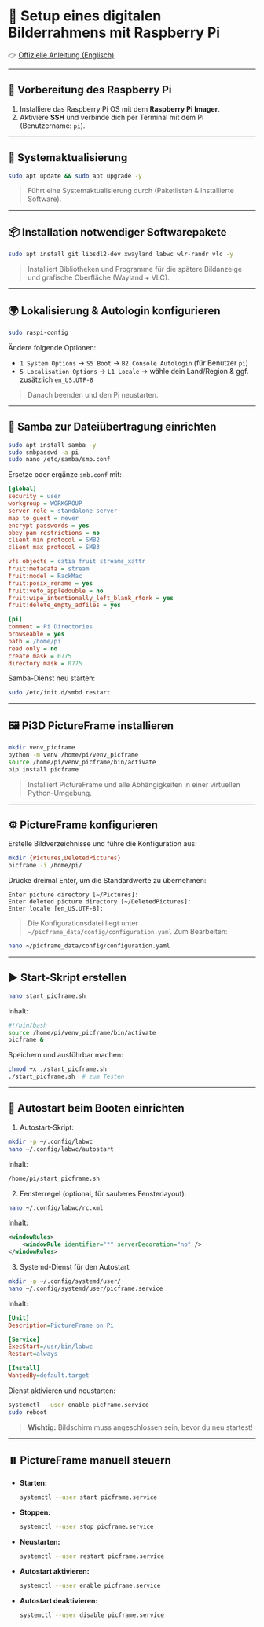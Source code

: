 # 📸 Setup eines digitalen Bilderrahmens mit Raspberry Pi

👉 [Offizielle Anleitung (Englisch)](https://www.thedigitalpictureframe.com/how-to-build-the-best-raspberry-pi-digital-picture-frame-with-bookworm-wayland-2025-edition-pi-2-3-4-5/)

---

## 🔧 Vorbereitung des Raspberry Pi

1. Installiere das Raspberry Pi OS mit dem **Raspberry Pi Imager**.
2. Aktiviere **SSH** und verbinde dich per Terminal mit dem Pi (Benutzername: `pi`).

---

## 🔄 Systemaktualisierung

```bash
sudo apt update && sudo apt upgrade -y
```

> Führt eine Systemaktualisierung durch (Paketlisten & installierte Software).

---

## 📦 Installation notwendiger Softwarepakete

```bash
sudo apt install git libsdl2-dev xwayland labwc wlr-randr vlc -y
```

> Installiert Bibliotheken und Programme für die spätere Bildanzeige und grafische Oberfläche (Wayland + VLC).

---

## 🌍 Lokalisierung & Autologin konfigurieren

```bash
sudo raspi-config
```

Ändere folgende Optionen:

* `1 System Options` → `S5 Boot` → `B2 Console Autologin` (für Benutzer `pi`)
* `5 Localisation Options` → `L1 Locale` → wähle dein Land/Region & ggf. zusätzlich `en_US.UTF-8`

> Danach beenden und den Pi neustarten.

---

## 📁 Samba zur Dateiübertragung einrichten

```bash
sudo apt install samba -y
sudo smbpasswd -a pi
sudo nano /etc/samba/smb.conf
```

Ersetze oder ergänze `smb.conf` mit:

```ini
[global]
security = user
workgroup = WORKGROUP
server role = standalone server
map to guest = never
encrypt passwords = yes
obey pam restrictions = no
client min protocol = SMB2
client max protocol = SMB3

vfs objects = catia fruit streams_xattr
fruit:metadata = stream
fruit:model = RackMac
fruit:posix_rename = yes
fruit:veto_appledouble = no
fruit:wipe_intentionally_left_blank_rfork = yes
fruit:delete_empty_adfiles = yes

[pi]
comment = Pi Directories
browseable = yes
path = /home/pi
read only = no
create mask = 0775
directory mask = 0775
```

Samba-Dienst neu starten:

```bash
sudo /etc/init.d/smbd restart
```

---

## 🖼️ Pi3D PictureFrame installieren

```bash
mkdir venv_picframe
python -m venv /home/pi/venv_picframe
source /home/pi/venv_picframe/bin/activate
pip install picframe
```

> Installiert PictureFrame und alle Abhängigkeiten in einer virtuellen Python-Umgebung.

---

## ⚙️ PictureFrame konfigurieren

Erstelle Bildverzeichnisse und führe die Konfiguration aus:

```bash
mkdir {Pictures,DeletedPictures}
picframe -i /home/pi/
```

Drücke dreimal Enter, um die Standardwerte zu übernehmen:

```
Enter picture directory [~/Pictures]:
Enter deleted picture directory [~/DeletedPictures]:
Enter locale [en_US.UTF-8]:
```

> Die Konfigurationsdatei liegt unter `~/picframe_data/config/configuration.yaml`
> Zum Bearbeiten:

```bash
nano ~/picframe_data/config/configuration.yaml
```

---

## ▶️ Start-Skript erstellen

```bash
nano start_picframe.sh
```

Inhalt:

```bash
#!/bin/bash
source /home/pi/venv_picframe/bin/activate
picframe &
```

Speichern und ausführbar machen:

```bash
chmod +x ./start_picframe.sh
./start_picframe.sh  # zum Testen
```

---

## 🔀 Autostart beim Booten einrichten

1. Autostart-Skript:

```bash
mkdir -p ~/.config/labwc
nano ~/.config/labwc/autostart
```

Inhalt:

```bash
/home/pi/start_picframe.sh
```

2. Fensterregel (optional, für sauberes Fensterlayout):

```bash
nano ~/.config/labwc/rc.xml
```

Inhalt:

```xml
<windowRules>
    <windowRule identifier="*" serverDecoration="no" />
</windowRules>
```

3. Systemd-Dienst für den Autostart:

```bash
mkdir -p ~/.config/systemd/user/
nano ~/.config/systemd/user/picframe.service
```

Inhalt:

```ini
[Unit]
Description=PictureFrame on Pi

[Service]
ExecStart=/usr/bin/labwc
Restart=always

[Install]
WantedBy=default.target
```

Dienst aktivieren und neustarten:

```bash
systemctl --user enable picframe.service
sudo reboot
```

> **Wichtig:** Bildschirm muss angeschlossen sein, bevor du neu startest!

---

## ⏸️ PictureFrame manuell steuern

* **Starten:**

  ```bash
  systemctl --user start picframe.service
  ```

* **Stoppen:**

  ```bash
  systemctl --user stop picframe.service
  ```

* **Neustarten:**

  ```bash
  systemctl --user restart picframe.service
  ```

* **Autostart aktivieren:**

  ```bash
  systemctl --user enable picframe.service
  ```

* **Autostart deaktivieren:**

  ```bash
  systemctl --user disable picframe.service
  ```
